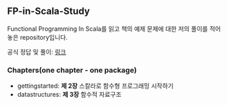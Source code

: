 ## FP-in-Scala-Study

Functional Programming In Scala를 읽고 책의 예제 문제에 대한 저의 풀이를 적어 놓은 repository입니다.

공식 정답 및 풀이: [링크](https://github.com/fpinscala/fpinscala)


### Chapters(one chapter - one package)

* gettingstarted: **제 2장** 스칼라로 함수형 프로그래밍 시작하기
* datastructures: **제 3장** 함수적 자료구조